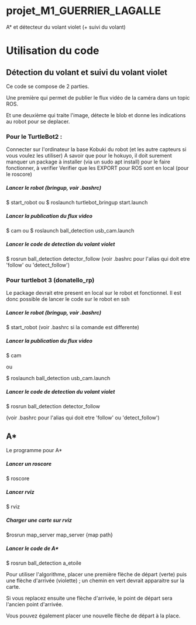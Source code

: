 # projet_M1_GUERRIER_LAGALLE

A* et détecteur du volant violet (+ suivi du volant)




# Utilisation du code




## Détection du volant et suivi du volant violet




Ce code se compose de 2 parties.

Une première qui permet de publier le flux vidéo de la caméra dans un topic ROS.

Et une deuxième qui traite l'image, détecte le blob et donne les indications au robot pour se deplacer.

### Pour le TurtleBot2 :

Connecter sur l'ordinateur la base Kobuki du robot (et les autre capteurs si vous voulez les utiliser)
A savoir que pour le hokuyo, il doit surement manquer un package à installer (via un sudo apt install) pour le faire fonctionner, à verifier
Verifier que les EXPORT pour ROS sont en local (pour le roscore)

##### Lancer le robot (bringup, voir .bashrc)
$ start_robot
ou
$ roslaunch turtlebot_bringup start.launch

##### Lancer la publication du flux video
$ cam
ou
$ roslaunch ball_detection usb_cam.launch

##### Lancer le code de detection du volant violet
$ rosrun ball_detection detector_follow
(voir .bashrc pour l'alias qui doit etre 'follow' ou 'detect_follow')



### Pour turtlebot 3 (donatello_rp)

Le package devrait etre present en local sur le robot et fonctionnel. Il est donc possible de lancer le code sur le robot en ssh

##### Lancer le robot (bringup, voir .bashrc)
$ start_robot
(voir .bashrc si la comande est differente)

##### Lancer la publication du flux video
$ cam

ou

$ roslaunch ball_detection usb_cam.launch

##### Lancer le code de detection du volant violet
$ rosrun ball_detection detector_follow

(voir .bashrc pour l'alias qui doit etre 'follow' ou 'detect_follow')




## A*



Le programme pour A*

##### Lancer un roscore
$ roscore

##### Lancer rviz
$ rviz

##### Charger une carte sur rviz
$rosrun map_server map_server {map path}

##### Lancer le code de A*
$ rosrun ball_detection a_etoile



Pour utiliser l'algorithme, placer une première flèche de départ (verte) puis une flèche d'arrivée (violette) ; un chemin en vert devrait apparaitre sur la carte.

Si vous replacez ensuite une flèche d'arrivée, le point de départ sera l'ancien point d'arrivée.

Vous pouvez également placer une nouvelle flèche de départ à la place.


